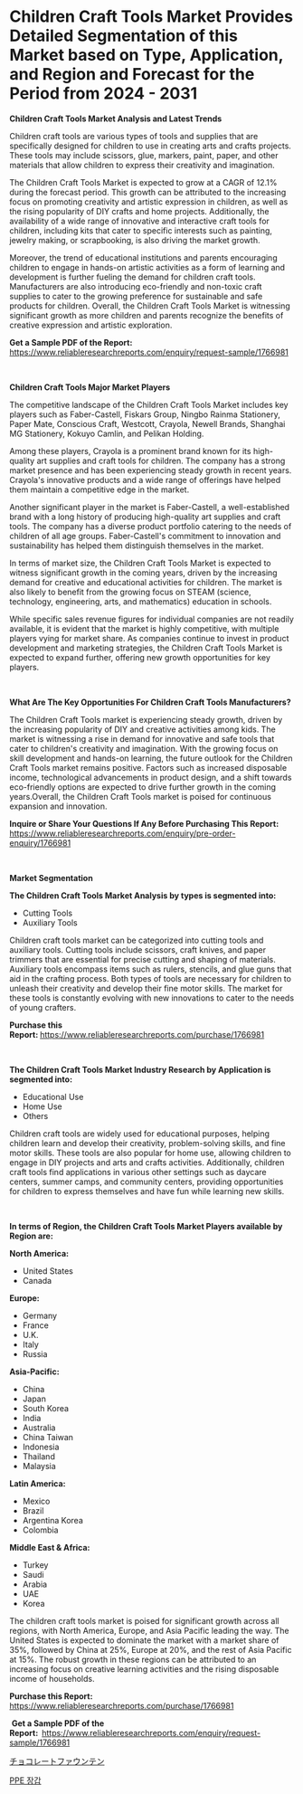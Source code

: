 <p><h1>Children Craft Tools Market Provides Detailed Segmentation of this Market based on Type, Application, and Region and Forecast for the Period from 2024 - 2031</h1></p><p><strong>Children Craft Tools Market Analysis and Latest Trends</strong></p>
<p><p>Children craft tools are various types of tools and supplies that are specifically designed for children to use in creating arts and crafts projects. These tools may include scissors, glue, markers, paint, paper, and other materials that allow children to express their creativity and imagination.</p><p>The Children Craft Tools Market is expected to grow at a CAGR of 12.1% during the forecast period. This growth can be attributed to the increasing focus on promoting creativity and artistic expression in children, as well as the rising popularity of DIY crafts and home projects. Additionally, the availability of a wide range of innovative and interactive craft tools for children, including kits that cater to specific interests such as painting, jewelry making, or scrapbooking, is also driving the market growth.</p><p>Moreover, the trend of educational institutions and parents encouraging children to engage in hands-on artistic activities as a form of learning and development is further fueling the demand for children craft tools. Manufacturers are also introducing eco-friendly and non-toxic craft supplies to cater to the growing preference for sustainable and safe products for children. Overall, the Children Craft Tools Market is witnessing significant growth as more children and parents recognize the benefits of creative expression and artistic exploration.</p></p>
<p><strong>Get a Sample PDF of the Report:&nbsp;</strong> <a href="https://www.reliableresearchreports.com/enquiry/request-sample/1766981">https://www.reliableresearchreports.com/enquiry/request-sample/1766981</a></p>
<p>&nbsp;</p>
<p><strong>Children Craft Tools Major Market Players</strong></p>
<p><p>The competitive landscape of the Children Craft Tools Market includes key players such as Faber-Castell, Fiskars Group, Ningbo Rainma Stationery, Paper Mate, Conscious Craft, Westcott, Crayola, Newell Brands, Shanghai MG Stationery, Kokuyo Camlin, and Pelikan Holding.</p><p>Among these players, Crayola is a prominent brand known for its high-quality art supplies and craft tools for children. The company has a strong market presence and has been experiencing steady growth in recent years. Crayola's innovative products and a wide range of offerings have helped them maintain a competitive edge in the market.</p><p>Another significant player in the market is Faber-Castell, a well-established brand with a long history of producing high-quality art supplies and craft tools. The company has a diverse product portfolio catering to the needs of children of all age groups. Faber-Castell's commitment to innovation and sustainability has helped them distinguish themselves in the market.</p><p>In terms of market size, the Children Craft Tools Market is expected to witness significant growth in the coming years, driven by the increasing demand for creative and educational activities for children. The market is also likely to benefit from the growing focus on STEAM (science, technology, engineering, arts, and mathematics) education in schools.</p><p>While specific sales revenue figures for individual companies are not readily available, it is evident that the market is highly competitive, with multiple players vying for market share. As companies continue to invest in product development and marketing strategies, the Children Craft Tools Market is expected to expand further, offering new growth opportunities for key players.</p></p>
<p>&nbsp;</p>
<p><strong>What Are The Key Opportunities For Children Craft Tools Manufacturers?</strong></p>
<p><p>The Children Craft Tools market is experiencing steady growth, driven by the increasing popularity of DIY and creative activities among kids. The market is witnessing a rise in demand for innovative and safe tools that cater to children's creativity and imagination. With the growing focus on skill development and hands-on learning, the future outlook for the Children Craft Tools market remains positive. Factors such as increased disposable income, technological advancements in product design, and a shift towards eco-friendly options are expected to drive further growth in the coming years.Overall, the Children Craft Tools market is poised for continuous expansion and innovation.</p></p>
<p><strong>Inquire or Share Your Questions If Any Before Purchasing This Report:</strong> <a href="https://www.reliableresearchreports.com/enquiry/pre-order-enquiry/1766981">https://www.reliableresearchreports.com/enquiry/pre-order-enquiry/1766981</a></p>
<p>&nbsp;</p>
<p><strong>Market Segmentation</strong></p>
<p><strong>The Children Craft Tools Market Analysis by types is segmented into:</strong></p>
<p><ul><li>Cutting Tools</li><li>Auxiliary Tools</li></ul></p>
<p><p>Children craft tools market can be categorized into cutting tools and auxiliary tools. Cutting tools include scissors, craft knives, and paper trimmers that are essential for precise cutting and shaping of materials. Auxiliary tools encompass items such as rulers, stencils, and glue guns that aid in the crafting process. Both types of tools are necessary for children to unleash their creativity and develop their fine motor skills. The market for these tools is constantly evolving with new innovations to cater to the needs of young crafters.</p></p>
<p><strong>Purchase this Report:&nbsp;</strong><a href="https://www.reliableresearchreports.com/purchase/1766981">https://www.reliableresearchreports.com/purchase/1766981</a></p>
<p>&nbsp;</p>
<p><strong>The Children Craft Tools Market Industry Research by Application is segmented into:</strong></p>
<p><ul><li>Educational Use</li><li>Home Use</li><li>Others</li></ul></p>
<p><p>Children craft tools are widely used for educational purposes, helping children learn and develop their creativity, problem-solving skills, and fine motor skills. These tools are also popular for home use, allowing children to engage in DIY projects and arts and crafts activities. Additionally, children craft tools find applications in various other settings such as daycare centers, summer camps, and community centers, providing opportunities for children to express themselves and have fun while learning new skills.</p></p>
<p>&nbsp;</p>
<p><strong>In terms of Region, the Children Craft Tools Market Players available by Region are:</strong></p>
<p>
    <p> <strong> North America: </strong>
        <ul>
            <li>United States</li>
            <li>Canada</li>
        </ul>
        </p> 
    <p> <strong> Europe: </strong>
        <ul>
            <li>Germany</li>
            <li>France</li>
            <li>U.K.</li>
            <li>Italy</li>
            <li>Russia</li>
        </ul>
        </p> 
    <p> <strong> Asia-Pacific: </strong>
        <ul>
            <li>China</li>
            <li>Japan</li>
            <li>South Korea</li>
            <li>India</li>
            <li>Australia</li>
            <li>China Taiwan</li>
            <li>Indonesia</li>
            <li>Thailand</li>
            <li>Malaysia</li>
        </ul>
        </p> 
    <p> <strong> Latin America: </strong>
        <ul>
            <li>Mexico</li>
            <li>Brazil</li>
            <li>Argentina Korea</li>
            <li>Colombia</li>
        </ul>
        </p> 
    <p> <strong> Middle East & Africa: </strong>
        <ul>
            <li>Turkey</li>
            <li>Saudi</li>
            <li>Arabia</li>
            <li>UAE</li>
            <li>Korea</li>
        </ul>
    </p>
    </p>
<p><p>The children craft tools market is poised for significant growth across all regions, with North America, Europe, and Asia Pacific leading the way. The United States is expected to dominate the market with a market share of 35%, followed by China at 25%, Europe at 20%, and the rest of Asia Pacific at 15%. The robust growth in these regions can be attributed to an increasing focus on creative learning activities and the rising disposable income of households.</p></p>
<p><strong>Purchase this Report: </strong><a href="https://www.reliableresearchreports.com/purchase/1766981">https://www.reliableresearchreports.com/purchase/1766981</a></p>
<p>&nbsp;<strong>Get a Sample PDF of the Report:&nbsp;&nbsp;</strong><a href="https://www.reliableresearchreports.com/enquiry/request-sample/1766981">https://www.reliableresearchreports.com/enquiry/request-sample/1766981</a></p>
<p><strong></strong></p>
<p><p><a href="https://github.com/mreklxf44233/Market-Research-Report-List-1/blob/main/42174147310.md">チョコレートファウンテン</a></p><p><a href="https://github.com/LanceOlsotn8978/Market-Research-Report-List-1/blob/main/19126916130.md">PPE 장갑</a></p></p>